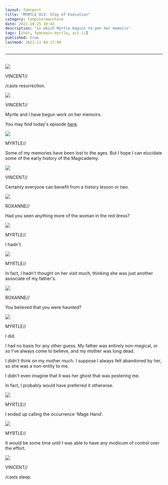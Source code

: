 ```yaml
---
layout: fpmcpost
title: "MYRTLE 013: Stay of Execution"
category: femputermanchine
date: 2021-10-25 10:43
description: "in which Myrtle begins to pen her memoirs"
tags: [chat, fpmcmain-myrtle, act-ii]
published: true
lastmod: 2021-11-04 17:00
---
```

[//]: # ( 10/25/21  -added)
[//]: # ( 11/04/21  -title added)

*****
<br/>

<div class="chat-box">
<img src="{{ site.url }}/assets/tb/vincent-tbfine.jpg" class="chat-portrait" />
<p class="ppl-sez">VINCENT//</p>
<p class="ppl-sez">/casts resurrection.</p>
</div>

<div class="chat-box">
<img src="{{ site.url }}/assets/tb/vincent-tbfine.jpg" class="chat-portrait" />
<p class="ppl-sez">VINCENT//</p>
<p class="ppl-sez">Myrtle and I have begun work on her memoirs.</p>
<p class="ppl-sez">You may find today's episode <a href="{{ '/femputermanchine/myrtle-0-i' | prepend: site.url }}">here</a>.</p>
</div>

<div class="chat-box">
<img src="{{ site.url }}/assets/tb/myrtle-hairtb.jpg" class="chat-portrait" />
<p class="ppl-sez">MYRTLE//</p>
<p class="ppl-sez">Some of my memories have been lost to the ages. But I hope I can elucidate some of the early history of the Magicademy.</p>
</div>

<div class="chat-box">
<img src="{{ site.url }}/assets/tb/vincent-tbfine.jpg" class="chat-portrait" />
<p class="ppl-sez">VINCENT//</p>
<p class="ppl-sez">Certainly everyone can benefit from a history lesson or two.</p>
</div>

<div class="chat-box">
<img src="{{ site.url }}/assets/tb/roxanne-tb.jpg" class="chat-portrait" />
<p class="ppl-sez">ROXANNE//</p>
<p class="ppl-sez">Had you seen anything more of the woman in the red dress?</p>
</div>

<div class="chat-box">
<img src="{{ site.url }}/assets/tb/myrtle-hairtb.jpg" class="chat-portrait" />
<p class="ppl-sez">MYRTLE//</p>
<p class="ppl-sez">I hadn't.</p>
</div>

<div class="chat-box">
<img src="{{ site.url }}/assets/tb/myrtle-hairtb.jpg" class="chat-portrait" />
<p class="ppl-sez">MYRTLE//</p>
<p class="ppl-sez">In fact, I hadn't thought on her visit much, thinking she was just another associate of my father's.</p>
</div>

<div class="chat-box">
<img src="{{ site.url }}/assets/tb/roxanne-tb.jpg" class="chat-portrait" />
<p class="ppl-sez">ROXANNE//</p>
<p class="ppl-sez">You believed that you were haunted?</p>
</div>

<div class="chat-box">
<img src="{{ site.url }}/assets/tb/myrtle-hairtb.jpg" class="chat-portrait" />
<p class="ppl-sez">MYRTLE//</p>
<p class="ppl-sez">I did.</p>
<p class="ppl-sez">I had no basis for any other guess. My father was entirely non-magical, or so I've always come to believe, and my mother was long dead.</p>
<p class="ppl-sez">I didn't think on my mother much. I suppose I always felt abandoned by her, so she was a non-entity to me.</p>
<p class="ppl-sez">I didn't even imagine that it was her ghost that was pestering me.</p>
<p class="ppl-sez">In fact, I probably would have preferred it otherwise.</p>
</div>

<div class="chat-box">
<img src="{{ site.url }}/assets/tb/myrtle-hairtb.jpg" class="chat-portrait" />
<p class="ppl-sez">MYRTLE//</p>
<p class="ppl-sez">I ended up calling the occurrence 'Mage Hand'.</p>
</div>

<div class="chat-box">
<img src="{{ site.url }}/assets/tb/myrtle-hairtb.jpg" class="chat-portrait" />
<p class="ppl-sez">MYRTLE//</p>
<p class="ppl-sez">It would be some time until I was able to have any modicum of control over the effort.</p>
</div>

<div class="chat-box">
<img src="{{ site.url }}/assets/tb/vincent-tbfine.jpg" class="chat-portrait" />
<p class="ppl-sez">VINCENT//</p>
<p class="ppl-sez">/casts sleep.</p>
</div>

